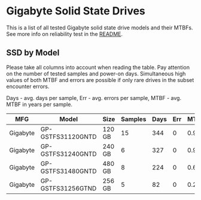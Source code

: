 Gigabyte Solid State Drives
===========================

This is a list of all tested Gigabyte solid state drive models and their MTBFs. See
more info on reliability test in the [README](https://github.com/bsdhw/SMART).

SSD by Model
------------

Please take all columns into account when reading the table. Pay attention on the
number of tested samples and power-on days. Simultaneous high values of both MTBF
and errors are possible if only rare drives in the subset encounter errors.

Days - avg. days per sample,
Err  - avg. errors per sample,
MTBF - avg. MTBF in years per sample.

| MFG       | Model              | Size   | Samples | Days  | Err   | MTBF |
|-----------|--------------------|--------|---------|-------|-------|------|
| Gigabyte  | GP-GSTFS31120GNTD  | 120 GB | 15      | 344   | 0     | 0.94   |
| Gigabyte  | GP-GSTFS31240GNTD  | 240 GB | 6       | 327   | 0     | 0.90   |
| Gigabyte  | GP-GSTFS31480GNTD  | 480 GB | 8       | 224   | 0     | 0.62   |
| Gigabyte  | GP-GSTFS31256GTND  | 256 GB | 5       | 82    | 0     | 0.23   |

